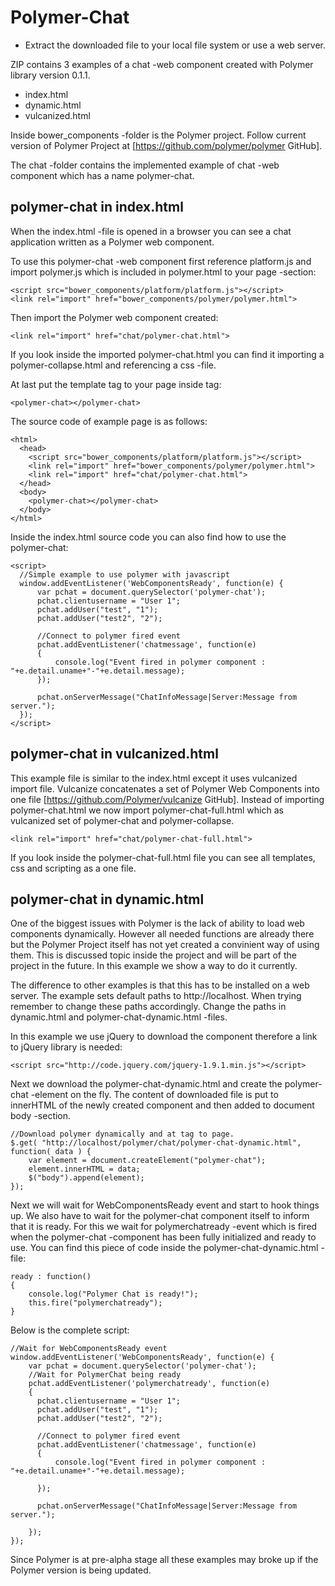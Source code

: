 # Polymer-Chat #

- Extract the downloaded file to your local file system or use a web server.

ZIP contains 3 examples of a chat -web component created with Polymer library version 0.1.1.
- index.html
- dynamic.html
- vulcanized.html

Inside bower_components -folder is the Polymer project.
Follow current version of Polymer Project at [https://github.com/polymer/polymer GitHub].

The chat -folder contains the implemented example of chat -web component which has a name polymer-chat.

## polymer-chat in index.html ##

When the index.html -file is opened in a browser you can see a chat application written as a Polymer web component.

To use this polymer-chat -web component first reference platform.js and import polymer.js which is included in polymer.html to your page <head> -section:

    <script src="bower_components/platform/platform.js"></script>
    <link rel="import" href="bower_components/polymer/polymer.html">

Then import the Polymer web component created:

    <link rel="import" href="chat/polymer-chat.html">

If you look inside the imported polymer-chat.html you can find it importing a polymer-collapse.html and referencing a css -file.

At last put the template tag to your page inside <body> tag:

    <polymer-chat></polymer-chat>

The source code of example page is as follows:

	<html>
	  <head>
	    <script src="bower_components/platform/platform.js"></script>
	    <link rel="import" href="bower_components/polymer/polymer.html">
	    <link rel="import" href="chat/polymer-chat.html">
	  </head>
	  <body>
	    <polymer-chat></polymer-chat>
	  </body>
	</html>


Inside the index.html source code you can also find how to use the polymer-chat:

	<script>
	  //Simple example to use polymer with javascript
	  window.addEventListener('WebComponentsReady', function(e) {
	      var pchat = document.querySelector('polymer-chat');
	      pchat.clientusername = "User 1";
	      pchat.addUser("test", "1");
	      pchat.addUser("test2", "2");
	
	      //Connect to polymer fired event
	      pchat.addEventListener('chatmessage', function(e)
	      {
	          console.log("Event fired in polymer component : "+e.detail.uname+"-"+e.detail.message);
	      });
	
	      pchat.onServerMessage("ChatInfoMessage|Server:Message from server.");
	  });
	</script>


## polymer-chat in vulcanized.html ##

This example file is similar to the index.html except it uses vulcanized import file. Vulcanize concatenates a set of Polymer Web Components into one file [https://github.com/Polymer/vulcanize GitHub].
Instead of importing polymer-chat.html we now import polymer-chat-full.html which as vulcanized set of polymer-chat and polymer-collapse.

	<link rel="import" href="chat/polymer-chat-full.html">


If you look inside the polymer-chat-full.html file you can see all templates, css and scripting as a one file.

## polymer-chat in dynamic.html ##

One of the biggest issues with Polymer is the lack of ability to load web components dynamically. However all needed functions are already there but the Polymer Project itself
has not yet created a convinient way of using them. This is discussed topic inside the project and will be part of the project in the future.
In this example we show a way to do it currently.

The difference to other examples is that this has to be installed on a web server. The example sets default paths to http://localhost. When trying remember to change these paths accordingly.
Change the paths in dynamic.html and polymer-chat-dynamic.html -files.

In this example we use jQuery to download the component therefore a link to jQuery library is needed:

	<script src="http://code.jquery.com/jquery-1.9.1.min.js"></script>


Next we download the polymer-chat-dynamic.html and create the polymer-chat -element on the fly. The content of downloaded file is
put to innerHTML of the newly created component and then added to document body -section.


	//Download polymer dynamically and at tag to page.
	$.get( "http://localhost/polymer/chat/polymer-chat-dynamic.html", function( data ) {
		var element = document.createElement("polymer-chat");
		element.innerHTML = data;
		$("body").append(element);
	});


Next we will wait for WebComponentsReady event and start to hook things up. We also have to wait for the polymer-chat component itself to inform that it
is ready. For this we wait for polymerchatready -event which is fired when the polymer-chat -component has been fully initialized and ready to use. You can find
this piece of code inside the polymer-chat-dynamic.html -file:

	ready : function()
	{
		console.log("Polymer Chat is ready!");
		this.fire("polymerchatready");
	}


Below is the complete script:

    //Wait for WebComponentsReady event
	window.addEventListener('WebComponentsReady', function(e) {
	  	var pchat = document.querySelector('polymer-chat');
		//Wait for PolymerChat being ready
		pchat.addEventListener('polymerchatready', function(e)
		{
		  pchat.clientusername = "User 1";
		  pchat.addUser("test", "1");
		  pchat.addUser("test2", "2");
		
		  //Connect to polymer fired event
		  pchat.addEventListener('chatmessage', function(e)
		  {
		      console.log("Event fired in polymer component : "+e.detail.uname+"-"+e.detail.message);
		
		  });
		
		  pchat.onServerMessage("ChatInfoMessage|Server:Message from server.");
		
		});
	});


Since Polymer is at pre-alpha stage all these examples may broke up if the Polymer version is being updated.